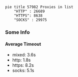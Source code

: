 
```mermaid
pie title 57982 Proxies in list
    "HTTP" : 26689
    "HTTPS": 8638
    "SOCKS" : 29975
```

### Some Info
#### Average Timeout

- mixed: 3.6s
- http: 1.8s
- https: 8.2s
- socks: 5.1s